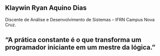 ## Klaywin Ryan Aquino Dias
Discente de Análise e Desenvolvimento de Sistemas – IFRN Campus Nova Cruz.

## “A prática constante é o que transforma um programador iniciante em um mestre da lógica.”
